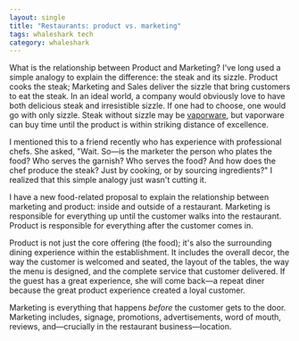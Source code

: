 ```yaml
---
layout: single
title: "Restaurants: product vs. marketing"
tags: whaleshark tech
category: whaleshark
---
```

What is the relationship between Product and Marketing? I've long used a simple analogy to explain the difference: the steak and its sizzle. Product cooks the steak; Marketing and Sales deliver the sizzle that bring customers to eat the steak. In an ideal world, a company would obviously love to have both delicious steak and irresistible sizzle. If one had to choose, one would go with only sizzle. Steak without sizzle may be [vaporware](http://en.wikipedia.org/wiki/Vaporware), but vaporware can buy time until the product is within striking distance of excellence.

I mentioned this to a friend recently who has experience with professional chefs. She asked, "Wait. So—is the marketer the person who plates the food? Who serves the garnish? Who serves the food? And how does the chef produce the steak? Just by cooking, or by sourcing ingredients?" I realized that this simple analogy just wasn't cutting it.

I have a new food-related proposal to explain the relationship between marketing and product: inside and outside of a restaurant. Marketing is responsible for everything up until the customer walks into the restaurant. Product is responsible for everything after the customer comes in.

Product is not just the core offering (the food); it's also the surrounding dining experience within the establishment. It includes the overall decor, the way the customer is welcomed and seated, the layout of the tables, the way the menu is designed, and the complete service that customer delivered. If the guest has a great experience, she will come back—a repeat diner because the great product experience created a loyal customer.

Marketing is everything that happens *before* the customer gets to the door. Marketing includes, signage, promotions, advertisements, word of mouth, reviews, and—crucially in the restaurant business—location.